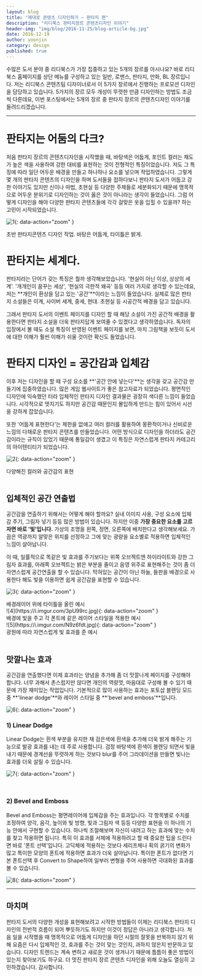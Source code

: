 ```yaml
---
layout: blog
title: "제대로 콘텐츠 디자인하기 – 판타지 편"
description: "리디북스 판타지장르 콘텐츠디자인 이야기"
header-img: "img/blog/2016-11-25/blog-article-bg.jpg"
date: 2016-12-19
author: yoonjin
category: design
published: true
---
```


수많은 도서 분야 중 리디북스가 가장 집중하고 있는 5개의 장르를 아시나요? 바로 리디북스 홈페이지를 상단 메뉴를 구성하고 있는 일반, 로맨스, 판타지, 만화, BL 장르입니다.
저는 리디북스 콘텐츠팀 디자이너로서 이 5가지 장르에서 진행하는 프로모션 디자인을 담당하고 있습니다. 5가지의 장르 모두 개성이 뚜렷한 만큼 디자인하는 방법도 조금씩 다른데요,
이번 포스팅에서는 5개의 장르 중 판타지 장르의 콘텐츠디자인 이야기를 들려드리겠습니다.

---

# 판타지는 어둠의 다크?

처음 판타지 장르의 콘텐츠디자인을 시작했을 때, 바탕색은 어둡게, 포인트 컬러는 채도가 높은 색을 사용하여 강한 대비를 표현하는 것이 전형적인 특징이었습니다. 
저도 그 특징에 따라 일단 어두운 배경을 만들고 하나하나 요소를 넣으며 작업하였습니다. 그렇게 몇 개의 판타지 콘텐츠의 디자인을 하며 도서들을 접하다보니 
판타지 도서가 어둡고 강한 이야기도 있지만 신이나 마법, 초현실 등 다양한 주제들로 세분화되기 때문에 맹목적으로 어두운 분위기로 디자인하는 것이 옳은 것이 아니라는 생각이 들었습니다. 
그럼 어떻게 디자인을 해야 다양한 판타지 콘텐츠들에 각각 걸맞은 옷을 입힐 수 있을까? 하는 고민이 시작되었습니다.

![1](https://i.imgur.com/d2e0q2Z.jpg){: data-action="zoom" }
<figcaption>초반 판타지콘텐츠 디자인 작업. 바탕은 어둡게, 타이틀은 밝게.</figcaption>

# 판타지는 세계다.

판타지라는 단어가 갖는 특징은 뭘까 생각해보았습니다. '현실이 아닌 이상, 상상의 세계'. '개개인이 꿈꾸는 세상', '현실의 극한적 왜곡' 등등 여러 가지로 생각할 수 있는데요, 
저는 **개인이 환상을 담고 있는 '공간'**이라는 느낌이 들었습니다. 실제로 많은 판타지 소설들은 이계, 사이버 세계, 중세, 현대. 초현실 등 시공간적 배경을 담고 있습니다.

그래서 판타지 도서의 이벤트 페이지를 디자인 할 때 해당 소설이 가진 공간적 배경을 활용한다면 판타지 소설을 더욱 판타지답게 보여줄 수 있겠다고 생각하였습니다.
독자의 입장에서 볼 때도 소설 특징이 반영된 이벤트 페이지를 보면, 마치 그림책을 보듯이 도서에 대한 이해가 훨씬 이해가 쉬울 것이란 확신도 들었습니다.

# 판타지 디자인 = 공간감과 입체감

이후 저는 디자인을 할 때 구성 요소를 **'공간 안에 넣는다'**는 생각을 갖고 공간감 만들기에 집중하였습니다. 많은 게임 웹사이트가 좋은 참고자료가 되었습니다.
평면적인 디자인에 익숙했던 터라 입체적인 판타지 디자인 결과물은 굉장히 색다른 느낌이 들었습니다. 시각적으로 멋지기도 하지만 공간감 때문인지 몰입하게 만드는 힘이 있어서 시선을 강하게 잡았습니다. 

또한 '어둡게 표현한다'는 제한을 없애고 여러 컬러를 활용하여 몽환적이거나 신비로운 느낌의 다채로운 판타지 콘텐츠를 만들었습니다. 어떤 방식으로 디자인을 하더라도 공간감이라는 규칙이 있었기 때문에 통일감이 생겼고 이 특징은 자연스럽게 판타지 카테고리의 아이텐티티가 되었습니다.

![2](https://i.imgur.com/njZ1BpJ.jpg){: data-action="zoom" }
<figcaption>다양해진 컬러와 공간감의 표현</figcaption>

<br>

## 입체적인 공간 연출법

공간감을 연출하기 위해서는 어떻게 해야 할까요? 실내 이미지 사용, 구성 요소에 입체감 주기, 그림자 넣기 등등 많은 방법이 있습니다. 
하지만 이중 **가장 중요한 요소를 고르자면 바로 '빛'입니다.** 가상의 조명을 왼쪽, 정면, 오른쪽에 배치한다고 생각해보세요. 가끔은 역광까지 알맞은 위치를 선정하고 그에 맞는 광량을 요소별로 적용하면 입체적인 느낌이 살아납니다.

이 때, 일률적으로 똑같은 빛 효과를 주기보다는 위쪽 오브젝트엔 하이라이트와 강한 그림자 효과를, 아래쪽 오브젝트는 밝은 부분을 줄이고 음영 위주로 표현해주는 것이 좀 더 자연스럽게 공간연출을 할 수 있습니다. 막혀있는 공간이 아닌 하늘, 들판을 배경으로 사용한다 해도 빛을 이용하면 쉽게 공간감을 표현할 수 있습니다.

![3](https://i.imgur.com/o7bpGDg.jpg){: data-action="zoom" }
<figcaption>배경레이어 위에 타이틀을 올린 예시</figcaption>
![4](https://i.imgur.com/3pU99rc.jpg){: data-action="zoom" }
<figcaption>배경에 빛을 주고 각 폰트에 같은 레이어 스타일을 적용한 예시</figcaption>
![5](https://i.imgur.com/N9z6fdt.jpg){: data-action="zoom" }
<figcaption>광원에 따라 자연스럽게 빛 효과를 준 예시</figcaption>


<br>

## 맛깔나는 효과

공간감을 연출했다면 이제 효과라는 양념을 추가해 좀 더 맛깔나게 페이지를 구성해야 합니다. 너무 과해서 촌스럽지만 않다면 개인의 역량껏, 마음대로 구성해 볼 수 있기 때문에 가장 재미있는 작업입니다.
기본적으로 많이 사용하는 효과는 포토샵 블렌딩 모드 중 **'linear dodge'**와 레이어 스타일 중 **'bevel and emboss'**입니다.

![6](https://i.imgur.com/U5aPL0d.jpg){: data-action="zoom" }


### 1) Linear Dodge

Linear Dodge는 흰색 부분을 유지한 채 검은색에 흰색을 추가해 더욱 밝게 해주는 기능으로 발광 효과를 내는 데 주로 사용합니다.
검정 바탕색에 흰색이 블렌딩 되면서 빛을 내기 때문에 경계선을 뚜렷하게 하는 것보다 blur를 주어 그라데이션을 만들면 빛나는 효과를 더욱 살릴 수 있습니다.

![7](https://i.imgur.com/U46dufh.jpg){: data-action="zoom" }

<br>

### 2) Bevel and Emboss

Bevel and Emboss는 평면레이어에 입체감을 주는 효과입니다. 각 항목별로 수치를 조정하여 양각, 음각, 높이와 빛 방향, 빛과 그림자 색 등등 다양한 표현을 이 하나의 기능 안에서 구현할 수 있습니다.
하나씩 조절해보며 자신이 내려고 하는 효과에 맞는 수치를 찾고 적용하면 됩니다.
특히 이 효과를 서체에 적용하려고 할 때 중요한 팁을 드린다면 바로 '폰트 선택'입니다. 고딕체에 적용하는 것보다 세리프체나 획의 굵기의 변화가 많고 특이한 모양의 폰트에 적용하면 효과가 더욱 살아납니다.
특이한 폰트가 없다면 기본 폰트선택 후 Convert to Shape하여 일부러 변형을 주어 사용하면 극대화된 효과를 볼 수 있습니다.

![8](https://i.imgur.com/E7n1rKV.jpg){: data-action="zoom" }

---

## 마치며

판타지 도서의 다양한 개성을 표현해보려고 시작한 방법들이 이제는 리디북스 판타지 디자인의 전반적 흐름이 되어 뿌듯하기도 하지만 이것이 정답은 아니라고 생각합니다. 
처음 일을 시작했을 때 맹목적으로 어둡게 디자인을 하던 시절의 잘못을 반복하지 않기 위해 요즘은 다시 입체적인 것, 효과를 주는 것이 맞는 것인지, 과하지 않은지 반문하고 있습니다.
디자인 트렌드는 계속 변하고 새로운 것이 생겨나기 때문에 틈틈이 좋은 방법이 있는지 찾아보기도 하구요. 더 멋진 판타지 장르 콘텐츠 디자인을 위해 오늘도 열심히 고민하겠습니다. 감사합니다.




